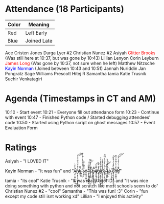# Attendance (18 Participants)
| Color | Meaning     |
| ----- | ----------- |
| Red   | Left Early  |
| Blue  | Joined Late |

Ace
Cristen Jones
Durga Lyer #2
Christian Nunez #2
Asiyah
<span style="color: red;">Glitter Brooks</span> (Was still here at 10:37, but was gone by 10:43)
Lillian Lenyon
Corin Leyburn
<span style="color: red;">James Long</span> (Was gone by 10:37, not sure when he left)
Matthew Nitzsche
<span style ="color: blue;">Kayin Norman</span> (Joined between 10:43 and 10:51)
Jannah Nuriddin
Jan Pongratz
Sage Williams Prescott
Hitej R
Samantha
tamia
Katie Trusnik
Suchir Venkatagiri

# Agenda (Timestamps in CT and AM)
10:10 - Start event
10:21 - Everyone fill out attendance form
10:23 - Continue with event
10:47 - Finished Python code / Started debugging attendees' code
10:50 - Started using Python script on ghost messages
10:57 - Event Evaluation Form

# Ratings
Asiyah - "I LOVED IT"

Kayin Norman - "It was fun" and "Ą̷̧̥̞̫̫̜̖̱͚̲̹̇̇̾͒͛̕̚͜ͅṇ̸̡̧̨͎̦̗͖͔͔̭̟͇̳̉́́̐̈́̃̈́͂̈́́̇̎͠͠͝ḑ̴̻͙͉̽̃̃ ̶̣̥̪̙̇̉̈́̀̎͑̒̂̂̓͑̃͐̓̄͜s̴̱͖̼̘̉̑͌̿͗̌̌ơ̴͔͖̣̥̟̬̪̣͒͜͜ ̷̧̧͉̦̘͉̬̰͖͙̺͌͛͊̃̋͜ȉ̶͎̗̤̞̳̘̫̝̟̓̾̍̄͗̏͝͠t̶̨̡͙̲͈̪̽̅̀̀̓͛̾̈͂͆̕ ̸̢̧̝̯͚̺̉̋̐b̶̡̢̞̜̹͔͖̤̫̘̫̯͎͆͌ȩ̸̱̮̮͚͎̙̰̲̩͋̿̌̀͜͠͠ġ̴̨̧̞͖̹͈͇͛̂̐̈́̓î̵̬̪̣̠̳̥̩̣͔͇̻͚͉͗̔̃̍̾̓̎̈́̈́ͅn̷̛̛̻̱̥̝͔̼̦͖͍̜͔̪̹̰̰̅̑́̏̐̄̈́̄̄̾̍s̶͍͇̘͙͕̖̪̰̰͗̇͑̅̓̓̒̏͒̓́̅͆͊ ̴̧̣̼̳͚̬̦̭͙̐̆͌̀͋͝͝t̶̳̹̲̦̬̅̆̅̀̃͒͋̃̔̏͘o̵̘̤̠̾ ̷̡̬̯̤̝͍̟̩̖̩̔͒e̵̢̠̘͍̗̼̟͔̗̻̱̤̼͎̐̉̏̌̊́̈́͑̂̎̏͂̚͘͝ͅn̸̛̖̣̮̘̲̝̫͌͛͊͑̓̀̈̅̇̋̾̈́̌d̸̫̂͌̇̍͛̈́̑̉͐̈́̄̕͝͝͝"

tamia - "its cool"
Katie Trusnik - "It was really cool :D" and "It was nice doing something with python and not scratch like most schools seem to do"
Christian Nunez #2 - "cool"
Samantha - "This was fun! :3"
Corin - "fun except my code still isnt working xd"
Lillian - "I enjoyed this activity"